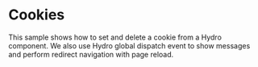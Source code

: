 # Cookies

This sample shows how to set and delete a cookie from a Hydro component. We also use Hydro global dispatch event to show messages and perform redirect navigation with page reload.